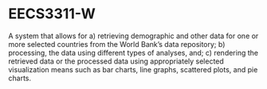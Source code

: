 # EECS3311-W
A system that allows for a) retrieving demographic and other data for one or more selected countries from the World Bank’s data repository; b) processing, the data using different types of analyses, and; c) rendering the retrieved data or the processed data using appropriately selected visualization means such as bar charts, line graphs, scattered plots, and pie charts.
